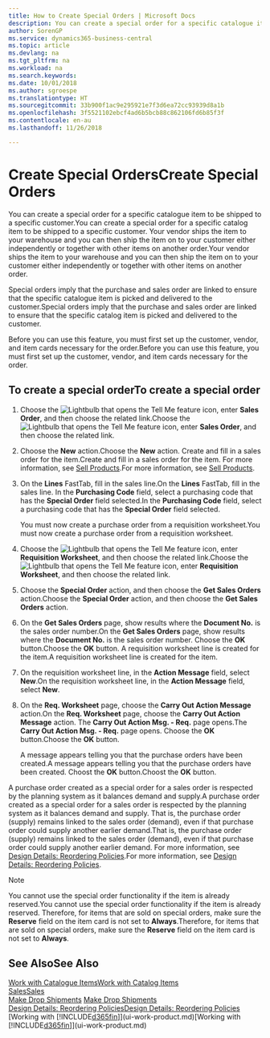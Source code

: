 ```yaml
---
title: How to Create Special Orders | Microsoft Docs
description: You can create a special order for a specific catalogue item to be shipped to a specific customer. Your vendor ships the item to your warehouse and you can then ship the item on to your customer either independently or together with other items on another order.
author: SorenGP
ms.service: dynamics365-business-central
ms.topic: article
ms.devlang: na
ms.tgt_pltfrm: na
ms.workload: na
ms.search.keywords: 
ms.date: 10/01/2018
ms.author: sgroespe
ms.translationtype: HT
ms.sourcegitcommit: 33b900f1ac9e295921e7f3d6ea72cc93939d8a1b
ms.openlocfilehash: 3f5521102ebcf4ad6b5bcb88c862106fd6b85f3f
ms.contentlocale: en-au
ms.lasthandoff: 11/26/2018

---
```

# <a name="create-special-orders"></a><span data-ttu-id="141e9-104">Create Special Orders</span><span class="sxs-lookup"><span data-stu-id="141e9-104">Create Special Orders</span></span>
<span data-ttu-id="141e9-105">You can create a special order for a specific catalogue item to be shipped to a specific customer.</span><span class="sxs-lookup"><span data-stu-id="141e9-105">You can create a special order for a specific catalog item to be shipped to a specific customer.</span></span> <span data-ttu-id="141e9-106">Your vendor ships the item to your warehouse and you can then ship the item on to your customer either independently or together with other items on another order.</span><span class="sxs-lookup"><span data-stu-id="141e9-106">Your vendor ships the item to your warehouse and you can then ship the item on to your customer either independently or together with other items on another order.</span></span>  

<span data-ttu-id="141e9-107">Special orders imply that the purchase and sales order are linked to ensure that the specific catalogue item is picked and delivered to the customer.</span><span class="sxs-lookup"><span data-stu-id="141e9-107">Special orders imply that the purchase and sales order are linked to ensure that the specific catalog item is picked and delivered to the customer.</span></span>  

<span data-ttu-id="141e9-108">Before you can use this feature, you must first set up the customer, vendor, and item cards necessary for the order.</span><span class="sxs-lookup"><span data-stu-id="141e9-108">Before you can use this feature, you must first set up the customer, vendor, and item cards necessary for the order.</span></span>  

## <a name="to-create-a-special-order"></a><span data-ttu-id="141e9-109">To create a special order</span><span class="sxs-lookup"><span data-stu-id="141e9-109">To create a special order</span></span>  
1.  <span data-ttu-id="141e9-110">Choose the ![Lightbulb that opens the Tell Me feature](media/ui-search/search_small.png "Tell me what you want to do") icon, enter **Sales Order**, and then choose the related link.</span><span class="sxs-lookup"><span data-stu-id="141e9-110">Choose the ![Lightbulb that opens the Tell Me feature](media/ui-search/search_small.png "Tell me what you want to do") icon, enter **Sales Order**, and then choose the related link.</span></span>  
2. <span data-ttu-id="141e9-111">Choose the **New** action.</span><span class="sxs-lookup"><span data-stu-id="141e9-111">Choose the **New** action.</span></span> <span data-ttu-id="141e9-112">Create and fill in a  sales order for the item.</span><span class="sxs-lookup"><span data-stu-id="141e9-112">Create and fill in a  sales order for the item.</span></span> <span data-ttu-id="141e9-113">For more information, see [Sell Products](sales-how-sell-products.md).</span><span class="sxs-lookup"><span data-stu-id="141e9-113">For more information, see [Sell Products](sales-how-sell-products.md).</span></span>
3.  <span data-ttu-id="141e9-114">On the **Lines** FastTab, fill in the sales line.</span><span class="sxs-lookup"><span data-stu-id="141e9-114">On the **Lines** FastTab, fill in the sales line.</span></span> <span data-ttu-id="141e9-115">In the **Purchasing Code** field, select a purchasing code that has the **Special Order** field selected.</span><span class="sxs-lookup"><span data-stu-id="141e9-115">In the **Purchasing Code** field, select a purchasing code that has the **Special Order** field selected.</span></span>

    <span data-ttu-id="141e9-116">You must now create a purchase order from a requisition worksheet.</span><span class="sxs-lookup"><span data-stu-id="141e9-116">You must now create a purchase order from a requisition worksheet.</span></span>  
4. <span data-ttu-id="141e9-117">Choose the ![Lightbulb that opens the Tell Me feature](media/ui-search/search_small.png "Tell me what you want to do") icon, enter **Requisition Worksheet**, and then choose the related link.</span><span class="sxs-lookup"><span data-stu-id="141e9-117">Choose the ![Lightbulb that opens the Tell Me feature](media/ui-search/search_small.png "Tell me what you want to do") icon, enter **Requisition Worksheet**, and then choose the related link.</span></span>  
5. <span data-ttu-id="141e9-118">Choose the **Special Order** action, and then choose the **Get Sales Orders** action.</span><span class="sxs-lookup"><span data-stu-id="141e9-118">Choose the **Special Order** action, and then choose the **Get Sales Orders** action.</span></span>  
6.  <span data-ttu-id="141e9-119">On the **Get Sales Orders** page, show results where the **Document No.** is the sales order number.</span><span class="sxs-lookup"><span data-stu-id="141e9-119">On the **Get Sales Orders** page, show results where the **Document No.** is the sales order number.</span></span> <span data-ttu-id="141e9-120">Choose the **OK** button.</span><span class="sxs-lookup"><span data-stu-id="141e9-120">Choose the **OK** button.</span></span> <span data-ttu-id="141e9-121">A requisition worksheet line is created for the item.</span><span class="sxs-lookup"><span data-stu-id="141e9-121">A requisition worksheet line is created for the item.</span></span>  
7.  <span data-ttu-id="141e9-122">On the requisition worksheet line, in the **Action Message** field, select **New**.</span><span class="sxs-lookup"><span data-stu-id="141e9-122">On the requisition worksheet line, in the **Action Message** field, select **New**.</span></span>  
8.  <span data-ttu-id="141e9-123">On the **Req. Worksheet** page, choose the **Carry Out Action Message** action.</span><span class="sxs-lookup"><span data-stu-id="141e9-123">On the **Req. Worksheet** page, choose the **Carry Out Action Message** action.</span></span> <span data-ttu-id="141e9-124">The **Carry Out Action Msg. - Req.** page opens.</span><span class="sxs-lookup"><span data-stu-id="141e9-124">The **Carry Out Action Msg. - Req.** page opens.</span></span> <span data-ttu-id="141e9-125">Choose the **OK** button.</span><span class="sxs-lookup"><span data-stu-id="141e9-125">Choose the **OK** button.</span></span>  

    <span data-ttu-id="141e9-126">A message appears telling you that the purchase orders have been created.</span><span class="sxs-lookup"><span data-stu-id="141e9-126">A message appears telling you that the purchase orders have been created.</span></span> <span data-ttu-id="141e9-127">Choost the **OK** button.</span><span class="sxs-lookup"><span data-stu-id="141e9-127">Choost the **OK** button.</span></span>  

<span data-ttu-id="141e9-128">A purchase order created as a special order for a sales order is respected by the planning system as it balances demand and supply.</span><span class="sxs-lookup"><span data-stu-id="141e9-128">A purchase order created as a special order for a sales order is respected by the planning system as it balances demand and supply.</span></span> <span data-ttu-id="141e9-129">That is, the purchase order (supply) remains linked to the sales order (demand), even if that purchase order could supply another earlier demand.</span><span class="sxs-lookup"><span data-stu-id="141e9-129">That is, the purchase order (supply) remains linked to the sales order (demand), even if that purchase order could supply another earlier demand.</span></span> <span data-ttu-id="141e9-130">For more information, see [Design Details: Reordering Policies](design-details-reservation-order-tracking-and-action-messaging.md).</span><span class="sxs-lookup"><span data-stu-id="141e9-130">For more information, see [Design Details: Reordering Policies](design-details-reservation-order-tracking-and-action-messaging.md).</span></span>  

> [!NOTE]  
>  <span data-ttu-id="141e9-131">You cannot use the special order functionality if the item is already reserved.</span><span class="sxs-lookup"><span data-stu-id="141e9-131">You cannot use the special order functionality if the item is already reserved.</span></span> <span data-ttu-id="141e9-132">Therefore, for items that are sold on special orders, make sure the **Reserve** field on the item card is not set to **Always**.</span><span class="sxs-lookup"><span data-stu-id="141e9-132">Therefore, for items that are sold on special orders, make sure the **Reserve** field on the item card is not set to **Always**.</span></span>  

## <a name="see-also"></a><span data-ttu-id="141e9-133">See Also</span><span class="sxs-lookup"><span data-stu-id="141e9-133">See Also</span></span>  
[<span data-ttu-id="141e9-134">Work with Catalogue Items</span><span class="sxs-lookup"><span data-stu-id="141e9-134">Work with Catalog Items</span></span>](inventory-how-work-nonstock-items.md)  
[<span data-ttu-id="141e9-135">Sales</span><span class="sxs-lookup"><span data-stu-id="141e9-135">Sales</span></span>](sales-manage-sales.md)  
<span data-ttu-id="141e9-136">[Make Drop Shipments](sales-how-drop-shipment.md) </span><span class="sxs-lookup"><span data-stu-id="141e9-136">[Make Drop Shipments](sales-how-drop-shipment.md) </span></span>  
[<span data-ttu-id="141e9-137">Design Details: Reordering Policies</span><span class="sxs-lookup"><span data-stu-id="141e9-137">Design Details: Reordering Policies</span></span>](design-details-reservation-order-tracking-and-action-messaging.md)  
<span data-ttu-id="141e9-138">[Working with [!INCLUDE[d365fin](includes/d365fin_md.md)]](ui-work-product.md)</span><span class="sxs-lookup"><span data-stu-id="141e9-138">[Working with [!INCLUDE[d365fin](includes/d365fin_md.md)]](ui-work-product.md)</span></span>

